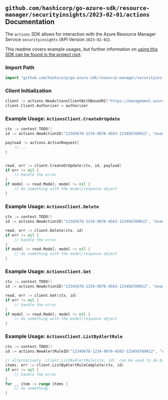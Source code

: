 
## `github.com/hashicorp/go-azure-sdk/resource-manager/securityinsights/2023-02-01/actions` Documentation

The `actions` SDK allows for interaction with the Azure Resource Manager Service `securityinsights` (API Version `2023-02-01`).

This readme covers example usages, but further information on [using this SDK can be found in the project root](https://github.com/hashicorp/go-azure-sdk/tree/main/docs).

### Import Path

```go
import "github.com/hashicorp/go-azure-sdk/resource-manager/securityinsights/2023-02-01/actions"
```


### Client Initialization

```go
client := actions.NewActionsClientWithBaseURI("https://management.azure.com")
client.Client.Authorizer = authorizer
```


### Example Usage: `ActionsClient.CreateOrUpdate`

```go
ctx := context.TODO()
id := actions.NewActionID("12345678-1234-9876-4563-123456789012", "example-resource-group", "workspaceValue", "ruleIdValue", "actionIdValue")

payload := actions.ActionRequest{
	// ...
}


read, err := client.CreateOrUpdate(ctx, id, payload)
if err != nil {
	// handle the error
}
if model := read.Model; model != nil {
	// do something with the model/response object
}
```


### Example Usage: `ActionsClient.Delete`

```go
ctx := context.TODO()
id := actions.NewActionID("12345678-1234-9876-4563-123456789012", "example-resource-group", "workspaceValue", "ruleIdValue", "actionIdValue")

read, err := client.Delete(ctx, id)
if err != nil {
	// handle the error
}
if model := read.Model; model != nil {
	// do something with the model/response object
}
```


### Example Usage: `ActionsClient.Get`

```go
ctx := context.TODO()
id := actions.NewActionID("12345678-1234-9876-4563-123456789012", "example-resource-group", "workspaceValue", "ruleIdValue", "actionIdValue")

read, err := client.Get(ctx, id)
if err != nil {
	// handle the error
}
if model := read.Model; model != nil {
	// do something with the model/response object
}
```


### Example Usage: `ActionsClient.ListByAlertRule`

```go
ctx := context.TODO()
id := actions.NewAlertRuleID("12345678-1234-9876-4563-123456789012", "example-resource-group", "workspaceValue", "ruleIdValue")

// alternatively `client.ListByAlertRule(ctx, id)` can be used to do batched pagination
items, err := client.ListByAlertRuleComplete(ctx, id)
if err != nil {
	// handle the error
}
for _, item := range items {
	// do something
}
```
